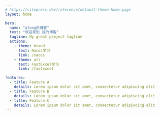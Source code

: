 ```yaml
---
# https://vitepress.dev/reference/default-theme-home-page
layout: home

hero:
  name: "along的博客"
  text: "欢迎来到 我的博客"
  tagline: My great project tagline
  actions:
    - theme: brand
      text: Nacos学习
      link: /nacos
    - theme: alt
      text: FastExcel学习
      link: /fastexcel

features:
  - title: Feature A
    details: Lorem ipsum dolor sit amet, consectetur adipiscing elit
  - title: Feature B
    details: Lorem ipsum dolor sit amet, consectetur adipiscing elit
  - title: Feature C
    details: Lorem ipsum dolor sit amet, consectetur adipiscing elit
---
```


